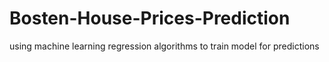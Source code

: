 # Bosten-House-Prices-Prediction
 using machine learning regression algorithms to train model for predictions
